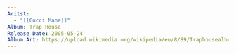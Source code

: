 ```yaml
---
Aritst:
  - "[[Gucci Mane]]"
Album: Trap House
Release Date: 2005-05-24
Album Art: https://upload.wikimedia.org/wikipedia/en/8/89/Traphousealbum.jpg
---
```

